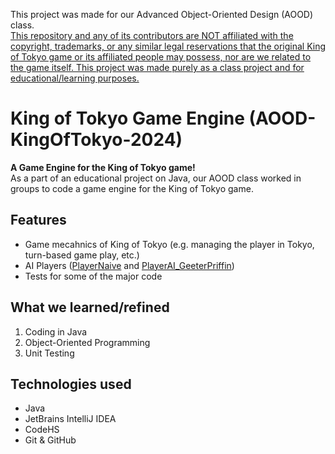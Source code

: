 This project was made for our Advanced Object-Oriented Design (AOOD) class. <br>
<ins>This repository and any of its contributors are NOT affiliated with the copyright, trademarks, or any similar legal reservations that the original King of Tokyo game or its affiliated people may possess, nor are we related to the game itself. This project was made purely as a class project and for educational/learning purposes.</ins>
# King of Tokyo Game Engine (AOOD-KingOfTokyo-2024)
**A Game Engine for the King of Tokyo game!** <br>
As a part of an educational project on Java, our AOOD class worked in groups to code a game engine for the King of Tokyo game.

## Features
- Game mecahnics of King of Tokyo (e.g. managing the player in Tokyo, turn-based game play, etc.)
- AI Players ([PlayerNaive](https://github.com/devsai9/AOOD-KingOfTokyo-2024/blob/main/PlayerNaive.java) and [PlayerAI_GeeterPriffin](https://github.com/devsai9/AOOD-KingOfTokyo-2024/blob/main/PlayerAI_GeeterPriffin.java))
- Tests for some of the major code

## What we learned/refined
1. Coding in Java
2. Object-Oriented Programming
3. Unit Testing

## Technologies used
- Java
- JetBrains IntelliJ IDEA
- CodeHS
- Git & GitHub
